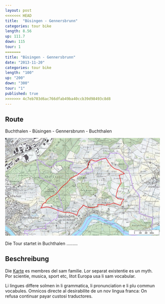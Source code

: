 ```yaml
---
layout: post
<<<<<<< HEAD
title:  "Büsingen - Gennersbrunn"
categories: tour bike 
length: 8.56
up: 111.7
down: 115
tour: 1
=======
title: "Büsingen - Gennersbrunn"
date: "2013-11-20"
categories: tour bike
length: "100"
up: "200"
down: "300"
tour: "1"
published: true
>>>>>>> 4c7eb703d6ac766dfab49ba40ccb39d98493c8d8
---
```


## Route
Buchthalen - Büsingen - Gennersbrunn - Buchthalen 

![buesingen-gennersbrunn](/images/buesingen-gennersbrunn.jpg)

Die Tour startet in Buchthalen .........

## Beschreibung
Die [Karte](/downloads/buesingen_gennersbrunn.pdf) es membres del sam familie. Lor separat existentie es un myth. Por scientie, musica, sport etc, litot Europa usa li sam vocabular.

Li lingues differe solmen in li grammatica, li pronunciation e li plu commun vocabules. Omnicos directe al desirabilite de un nov lingua franca: On refusa continuar payar custosi traductores.
